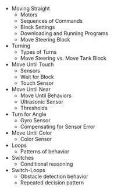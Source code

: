 
 - Moving Straight
    - Motors
    - Sequences of Commands
    - Block Settings
    - Downloading and Running Programs
    - Move Steering Block
 - Turning
    - Types of Turns
    - Move Steering vs. Move Tank Block
 - Move Until Touch
    - Sensors
    - Wait for Block
    - Touch Sensor
 - Move Until Near
    - Move Until Behaviors
    - Ultrasonic Sensor
    - Thresholds
 - Turn for Angle
    - Gyro Sensor
    - Compensating for Sensor Error
 - Move Until Color
    - Color Sensor
 - Loops
    - Patterns of behavior
 - Switches
    - Conditional reasoning
 - Switch-Loops
    - Obstacle detection behavior
    - Repeated decision pattern


